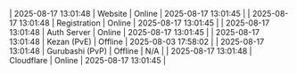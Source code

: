 | 2025-08-17 13:01:48 | Website | Online | 2025-08-17 13:01:45 |
| 2025-08-17 13:01:48 | Registration | Online | 2025-08-17 13:01:45 |
| 2025-08-17 13:01:48 | Auth Server | Online | 2025-08-17 13:01:45 |
| 2025-08-17 13:01:48 | Kezan (PvE) | Offline | 2025-08-03 17:58:02 |
| 2025-08-17 13:01:48 | Gurubashi (PvP) | Offline | N/A |
| 2025-08-17 13:01:48 | Cloudflare | Online | 2025-08-17 13:01:45 |
